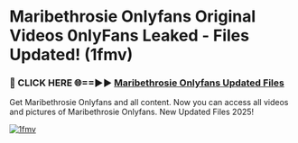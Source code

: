 # Maribethrosie Onlyfans Original Videos 0nlyFans Leaked - Files Updated! (1fmv)

<h3>🔴 CLICK HERE 🌐==►► <a href="https://tinyurl.com/ehrbuxhb" rel="nofollow">Maribethrosie Onlyfans Updated Files</a></h3>

Get Maribethrosie Onlyfans and all content. Now you can access all videos and pictures of Maribethrosie Onlyfans. New Updated Files 2025!

[![1fmv](https://i.imgur.com/lVYEuWS.gif)](https://tinyurl.com/ehrbuxhb)
